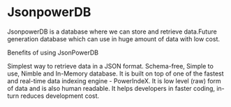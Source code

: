 # JsonpowerDB
JsonpowerDB is a database where we can store and retrieve data.Future generation database which can use in huge amount of data with low cost.

Benefits of using JsonPowerDB

Simplest way to retrieve data in a JSON format.
Schema-free, Simple to use, Nimble and In-Memory database.
It is built on top of one of the fastest and real-time data indexing engine - PowerIndeX.
It is low level (raw) form of data and is also human readable.
It helps developers in faster coding, in-turn reduces development cost.

